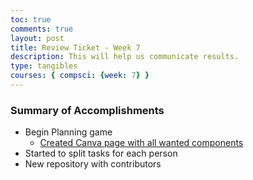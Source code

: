 ```yaml
---
toc: true
comments: true
layout: post
title: Review Ticket - Week 7
description: This will help us communicate results.
type: tangibles
courses: { compsci: {week: 7} }
---
```


### Summary of Accomplishments
- Begin Planning game
    - [Created Canva page with all wanted components](https://www.canva.com/design/DAFwPG4kc00/XRcK1tv5AB5SvW2kD0FNkA/edit?utm_content=DAFwPG4kc00&utm_campaign=designshare&utm_medium=link2&utm_source=sharebutton)
- Started to split tasks for each person
- New repository with contributors

